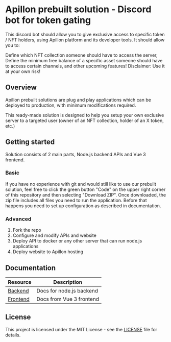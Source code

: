 # Apillon prebuilt solution - Discord bot for token gating

This discord bot should allow you to give exclusive access to specific token / NFT holders, using Apillon platform and its developer tools.
It should allow you to:

Define which NFT collection someone should have to access the server,
Define the minimum free balance of a specific asset someone should have to access certain channels,
and other upcoming features!
Disclaimer: Use it at your own risk!

## Overview

Apillon prebuilt solutions are plug and play applications which can be deployed to production, with minimum modifications required.

This ready-made solution is designed to help you setup your own exclusive server to a targeted user (owner of an NFT collection, holder of an X token, etc.)

## Getting started

Solution consists of 2 main parts, Node.js backend APIs and Vue 3 frontend.

### Basic

If you have no experience with git and would still like to use our prebuilt solution, feel free to click the green button "Code" on the upper right corner of this repository and then selecting "Download ZIP".
Once downloaded, the zip file includes all files you need to run the application. Before that happens you need to set up configuration as described in documentation.

### Advanced

1. Fork the repo
2. Configure and modify APIs and website
3. Deploy API to docker or any other server that can run node.js applications
4. Deploy website to Apillon hosting

## Documentation

| Resource                       | Description              |
| ------------------------------ | ------------------------ |
| [Backend](backend/README.md)   | Docs for node.js backend |
| [Frontend](frontend/README.md) | Docs from Vue 3 frontend |

## License

This project is licensed under the MIT License - see the [LICENSE](/LICENSE) file for details.
